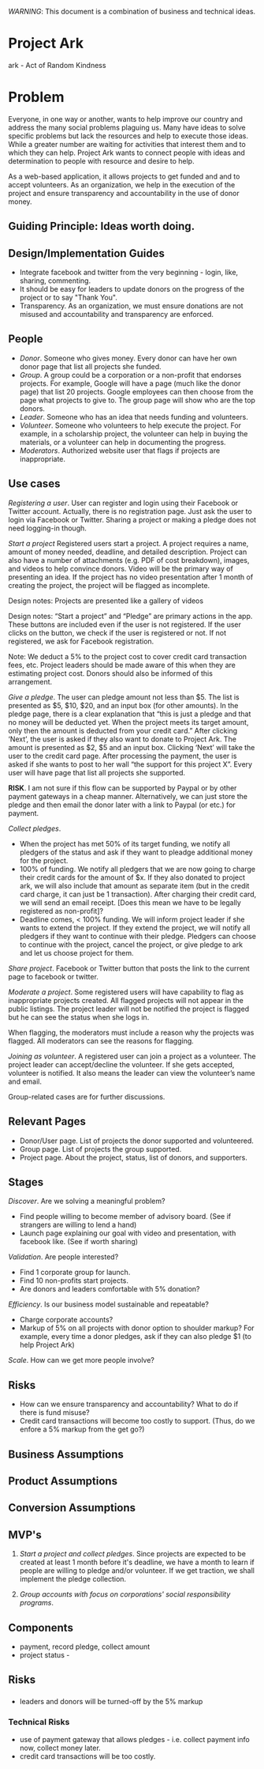 *WARNING*: This document is a combination of business and technical ideas.

# Project Ark

ark - Act of Random Kindness

# Problem

Everyone, in one way or another, wants to help improve our country and address the many social problems plaguing us. Many have ideas to solve specific problems but lack the resources and help to execute those ideas. While a greater number are waiting for activities that interest them and to which they can help. Project Ark wants to connect people with ideas and determination to people with resource and desire to help.

As a web-based application, it allows projects to get funded and and to accept volunteers. As an organization, we help in the execution of the project and ensure transparency and accountability in the use of donor money.

## Guiding Principle: Ideas worth doing.

## Design/Implementation Guides

* Integrate facebook and twitter from the very beginning - login, like, sharing, commenting. 
* It should be easy for leaders to update donors on the progress of the project or to say "Thank You".
* Transparency. As an organization, we must ensure donations are not misused and accountability and transparency are enforced.

## People

* *Donor*. Someone who gives money.  Every donor can have her own donor page that list all projects she funded.
* *Group*. A group could be a corporation or a non-profit that endorses projects. For example, Google will have a page (much like the donor page) 
  that list 20 projects. Google employees can then choose from the page what projects to give to.  The group page will show who are the top donors.
* *Leader*. Someone who has an idea that needs funding and volunteers.
* *Volunteer*. Someone who volunteers to help execute the project. For example, in a scholarship project, the volunteer can help in buying the materials, or a volunteer can help in documenting the progress.
* *Moderators*. Authorized website user that flags if projects are inappropriate.

## Use cases

*Registering a user*. User can register and login using their Facebook or Twitter account. Actually, there is no registration page. Just ask the user to login via Facebook or Twitter. Sharing a project or making a pledge does not need logging-in though.

*Start a project* Registered users start a project.  A project requires a name, amount of money needed, deadline, and detailed description. Project can also have a number of attachments (e.g. PDF of cost breakdown), images, and videos to help convince donors. Video will be the primary way of presenting an idea. If the project has no video presentation after 1 month of creating the project, the project will be flagged as incomplete.

Design notes: Projects are presented like a gallery of videos

Design notes: “Start a project” and “Pledge” are primary actions in the app. These buttons are included even if the user is not registered. If the user clicks on the button, we check if the user is registered or not. If not registered, we ask for Facebook registration.

Note: We deduct a 5% to the project cost to cover credit card transaction fees, etc. Project leaders should be made aware of this when they are estimating project cost. Donors should also be informed of this arrangement.

*Give a pledge*. The user can pledge amount not less than $5.  The list is presented as $5, $10, $20, and an input box (for other amounts). In the  pledge page, there is a clear explanation that “this is just a pledge and that no money will be deducted yet. When the project meets its target amount, only then the amount is deducted from your credit card.”  After clicking ‘Next’, the user is asked if they also want to donate to Project Ark. The amount is presented as  $2, $5 and an input box. Clicking ‘Next’ will take the user to the credit card page. After processing the payment, the user is asked if she wants to post to her wall “the support for this project X”. Every user will have page that list all projects she supported.

**RISK**. I am not sure if this flow can be supported by Paypal or by other payment gateways in a cheap manner. Alternatively, we can just store the pledge and then email the donor later with a link to Paypal (or etc.) for payment.

*Collect pledges*. 

* When the project has met 50% of its target funding, we notify all pledgers of the status and ask if they want to pleadge additional money for the project.
* 100% of funding. We notify all pledgers that we are now going to charge their credit cards for the amount of $x. If they also donated to project ark, we will also include that amount as separate item (but in the credit card charge, it can just be 1 transaction). After charging their credit card, we will send an email receipt. [Does this mean we have to be legally registered as non-profit]?
* Deadline comes, < 100% funding. We will inform project leader if she wants to extend the project. If they extend the project,  we will notify all pledgers if they want to continue with their pledge. Pledgers can choose to continue with the project, cancel the project, or give pledge to ark and let us choose project for them.

*Share project*. Facebook or Twitter button that posts the link to the current page to facebook or twitter.

*Moderate a project*. Some registered users will have capability to flag as inappropriate projects created. All flagged projects will not appear in the public listings. The project leader will not be notified the project is flagged but he can see the status when she logs in.

When flagging, the moderators must include a reason why the projects was flagged.  All moderators can see the reasons for flagging.

*Joining as volunteer*. A registered user can join a project as a volunteer. The project leader can accept/decline the volunteer. If she gets accepted, volunteer is notified. It also means the leader can view the volunteer’s name and email.

Group-related cases are for further discussions.

## Relevant Pages

* Donor/User page. List of projects the donor supported and volunteered.
* Group page. List of projects the group supported.
* Project page. About the project, status, list of donors, and supporters.


## Stages

*Discover*. Are we solving a meaningful problem? 

* Find people willing to become member of advisory board. (See if strangers are willing to lend a hand)
* Launch page explaining our goal with video and presentation, with facebook like. (See if worth sharing)

*Validation*. Are people interested?

* Find 1 corporate group for launch.
* Find 10 non-profits start projects.
* Are donors and leaders comfortable with 5% donation?

*Efficiency*. Is our business model sustainable and repeatable?

* Charge corporate accounts?
* Markup of 5% on all projects with donor option to shoulder markup? For example, every time a donor pledges, ask if they can also pledge $1 (to help Project Ark)

*Scale*. How can we get more people involve?

## Risks

* How can we ensure transparency and accountability? What to do if there is fund misuse?
* Credit card transactions will become too costly to support. (Thus, do we enfore a 5% markup from the get go?)


## Business Assumptions

## Product Assumptions

## Conversion Assumptions


## MVP's

1. *Start a project and collect pledges*. Since projects are expected to be created at least 1 month before it's deadline, we have a month to learn if people are willing to pledge and/or volunteer. If we get traction, we shall implement the pledge collection.

2. *Group accounts with focus on corporations' social responsibility
   programs*.

## Components
* payment, record pledge, collect amount
* project status - 

## Risks

###
* leaders and donors will be turned-off by the 5% markup
### Technical Risks
* use of payment gateway that allows pledges - i.e. collect payment info now, collect money later.
* credit card transactions will be too costly.




